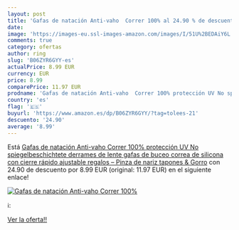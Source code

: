 ```yaml
---
layout: post
title: 'Gafas de natación Anti-vaho  Correr 100% al 24.90 % de descuento'
date: 
image: 'https://images-eu.ssl-images-amazon.com/images/I/51U%2BEDAiY6L._SL200_.jpg'
comments: true
category: ofertas
author: ring
slug: 'B06ZYR6GYY-es'
actualPrice: 8.99 EUR
currency: EUR
price: 8.99
comparePrice: 11.97 EUR
prodname: 'Gafas de natación Anti-vaho  Correr 100% protección UV No spiegelbeschichtete derrames de lente gafas de buceo correa de silicona con cierre rápido  ajustable regalos – Pinza de nariz  tapones & Gorro'
country: 'es'
flag: '🇪🇸'
buyurl: 'https://www.amazon.es/dp/B06ZYR6GYY/?tag=tolees-21'
descuento: '24.90'
average: '8.99'
---
```


Está [Gafas de natación Anti-vaho  Correr 100% protección UV No spiegelbeschichtete derrames de lente gafas de buceo correa de silicona con cierre rápido  ajustable regalos – Pinza de nariz  tapones & Gorro](https://www.amazon.es/dp/B06ZYR6GYY/?tag=tolees-21) con 24.90 de descuento por 8.99 EUR (original: 11.97 EUR) en el siguiente enlace!

[![Gafas de natación Anti-vaho  Correr 100%](https://images-eu.ssl-images-amazon.com/images/I/51U%2BEDAiY6L._SL200_.jpg)](https://www.amazon.es/dp/B06ZYR6GYY/?tag=tolees-21)

ℹ️:


[Ver la oferta!!](https://www.amazon.es/dp/B06ZYR6GYY/?tag=tolees-21)
